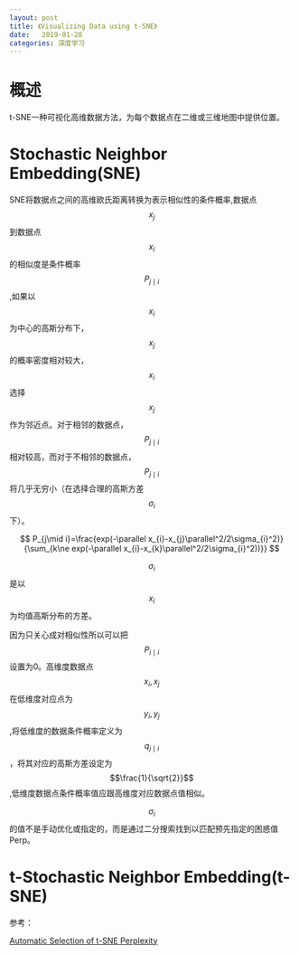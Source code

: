 ```yaml
---
layout: post
title: 《Visualizing Data using t-SNE》
date:   2019-01-28
categories: 深度学习
---  
```


# 概述 

t-SNE一种可视化高维数据方法，为每个数据点在二维或三维地图中提供位置。  

# Stochastic Neighbor Embedding(SNE)  

SNE将数据点之间的高维欧氏距离转换为表示相似性的条件概率,数据点$$x_{j}$$到数据点$$x_{i}$$的相似度是条件概率$$P_{j\mid i}$$,如果以$$x_{i}$$为中心的高斯分布下，$$x_{j}$$的概率密度相对较大，$$x_{i}$$选择$$x_{j}$$作为邻近点。对于相邻的数据点，$$P_{j\mid i}$$相对较高，而对于不相邻的数据点，$$P_{j\mid i}$$将几乎无穷小（在选择合理的高斯方差$$\sigma_{i}$$下）。

$$
P_{j\mid i}=\frac{exp(-\parallel x_{i}-x_{j}\parallel^2/2\sigma_{i}^2)}{\sum_{k\ne exp(-\parallel x_{i}-x_{k}\parallel^2/2\sigma_{i}^2))}}
$$

$$\sigma_{i}$$是以$$x_{i}$$为均值高斯分布的方差。

因为只关心成对相似性所以可以把$$P_{i\mid i}$$设置为0。高维度数据点$$x_{i},x_{j}$$在低维度对应点为$$y_{i},y_{j}$$,将低维度的数据条件概率定义为$$q_{j\mid i}$$，将其对应的高斯方差设定为$$\frac{1}{\sqrt{2}}$$,低维度数据点条件概率值应跟高维度对应数据点值相似。  

  



$$\sigma_{i}$$的值不是手动优化或指定的，而是通过二分搜索找到以匹配预先指定的困惑值Perp。




# t-Stochastic Neighbor Embedding(t-SNE) 













参考： 

[Automatic Selection of t-SNE Perplexity](https://arxiv.org/pdf/1708.03229.pdf)
